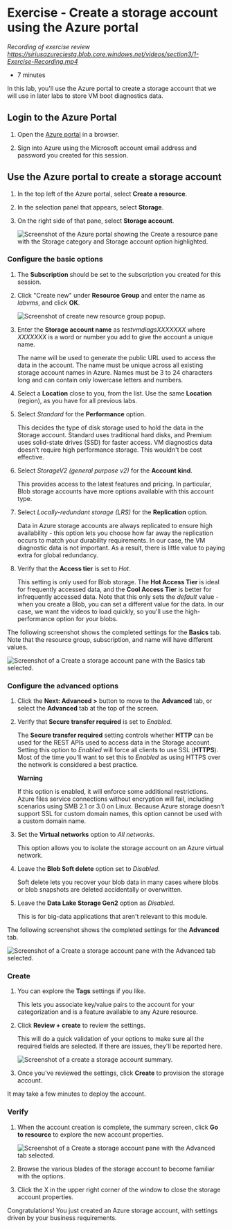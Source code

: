 # Exercise - Create a storage account using the Azure portal

_Recording of exercise review_
_https://siriusazureciestg.blob.core.windows.net/videos/section3/1-Exercise-Recording.mp4_

* 7 minutes

In this lab, you'll use the Azure portal to create a storage account that we will use in later labs to store VM boot diagnostics data.

## Login to the Azure Portal

1. Open the [Azure portal](https://portal.azure.com) in a browser.

2. Sign into Azure using the Microsoft account email address and password you created for this session.

## Use the Azure portal to create a storage account

1. In the top left of the Azure portal, select **Create a resource**.

2. In the selection panel that appears, select **Storage**.

3. On the right side of that pane, select **Storage account**.

    ![Screenshot of the Azure portal showing the Create a resource pane with the Storage category and Storage account option highlighted.](images/createstorage1.png)

### Configure the basic options

1. The **Subscription** should be set to the subscription you created for this session.

2. Click "Create new" under **Resource Group** and enter the name as _labvms_, and click **OK**.

    ![Screenshot of create new resource group popup.](images/createstorage2.png)

3. Enter the **Storage account name** as _testvmdiagsXXXXXXX_ where _XXXXXXX_ is a word or number you add to give the account a unique name.

    The name will be used to generate the public URL used to access the data in the account. The name must be unique across all existing storage account names in Azure. Names must be 3 to 24 characters long and can contain only lowercase letters and numbers.

4. Select a **Location** close to you, from the list. Use the same **Location** (region), as you have for all previous labs.

5. Select _Standard_ for the **Performance** option.

    This decides the type of disk storage used to hold the data in the Storage account. Standard uses traditional hard disks, and Premium uses solid-state drives (SSD) for faster access. VM diagnostics data doesn't require high performance storage. This wouldn't be cost effective.

6. Select _StorageV2 (general purpose v2)_ for the **Account kind**.

    This provides access to the latest features and pricing. In particular, Blob storage accounts have more options available with this account type.

7. Select _Locally-redundant storage (LRS)_ for the **Replication** option.

    Data in Azure storage accounts are always replicated to ensure high availability - this option lets you choose how far away the replication occurs to match your durability requirements. In our case, the VM diagnostic data is not important. As a result, there is little value to paying extra for global redundancy.

8. Verify that the **Access tier** is set to _Hot_.

    This setting is only used for Blob storage. The **Hot Access Tier** is ideal for frequently accessed data, and the **Cool Access Tier** is better for infrequently accessed data. Note that this only sets the _default_ value - when you create a Blob, you can set a different value for the data. In our case, we want the videos to load quickly, so you'll use the high-performance option for your blobs.

The following screenshot shows the completed settings for the **Basics** tab. Note that the resource group, subscription, and name will have different values.

![Screenshot of a Create a storage account pane with the Basics tab selected.](images/createstorage3.png)

### Configure the advanced options

1. Click the **Next: Advanced >** button to move to the **Advanced** tab, or select the **Advanced** tab at the top of the screen.

2. Verify that **Secure transfer required** is set to _Enabled_.

    The **Secure transfer required** setting controls whether **HTTP** can be used for the REST APIs used to access data in the Storage account. Setting this option to _Enabled_ will force all clients to use SSL (**HTTPS**). Most of the time you'll want to set this to _Enabled_ as using HTTPS over the network is considered a best practice.

    **Warning**

    If this option is enabled, it will enforce some additional restrictions. Azure files service connections without encryption will fail, including scenarios using SMB 2.1 or 3.0 on Linux. Because Azure storage doesn’t support SSL for custom domain names, this option cannot be used with a custom domain name.

3. Set the **Virtual networks** option to _All networks_.

    This option allows you to isolate the storage account on an Azure virtual network.

4. Leave the **Blob Soft delete** option set to _Disabled_.

    Soft delete lets you recover your blob data in many cases where blobs or blob snapshots are deleted accidentally or overwritten.

5. Leave the **Data Lake Storage Gen2** option as _Disabled_.

    This is for big-data applications that aren't relevant to this module.

The following screenshot shows the completed settings for the **Advanced** tab.

![Screenshot of a Create a storage account pane with the Advanced tab selected.](images/createstorage4.png)

### Create

1. You can explore the **Tags** settings if you like.

    This lets you associate key/value pairs to the account for your categorization and is a feature available to any Azure resource.

2. Click **Review + create** to review the settings.

    This will do a quick validation of your options to make sure all the required fields are selected. If there are issues, they'll be reported here.

    ![Screenshot of a create a storage account summary.](images/createstorage5.png)

3. Once you've reviewed the settings, click **Create** to provision the storage account.

It may take a few minutes to deploy the account.

### Verify

1. When the account creation is complete, the summary screen, click **Go to resource** to explore the new account properties.

    ![Screenshot of a Create a storage account pane with the Advanced tab selected.](images/createstorage6.png)

2. Browse the various blades of the storage account to become familiar with the options.

3. Click the X in the upper right corner of the window to close the storage account properties.

Congratulations! You just created an Azure storage account, with settings driven by your business requirements.
